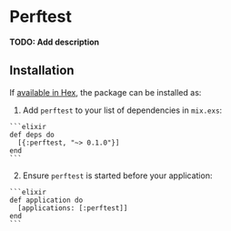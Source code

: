 # Perftest

**TODO: Add description**

## Installation

If [available in Hex](https://hex.pm/docs/publish), the package can be installed as:

  1. Add `perftest` to your list of dependencies in `mix.exs`:

    ```elixir
    def deps do
      [{:perftest, "~> 0.1.0"}]
    end
    ```

  2. Ensure `perftest` is started before your application:

    ```elixir
    def application do
      [applications: [:perftest]]
    end
    ```

